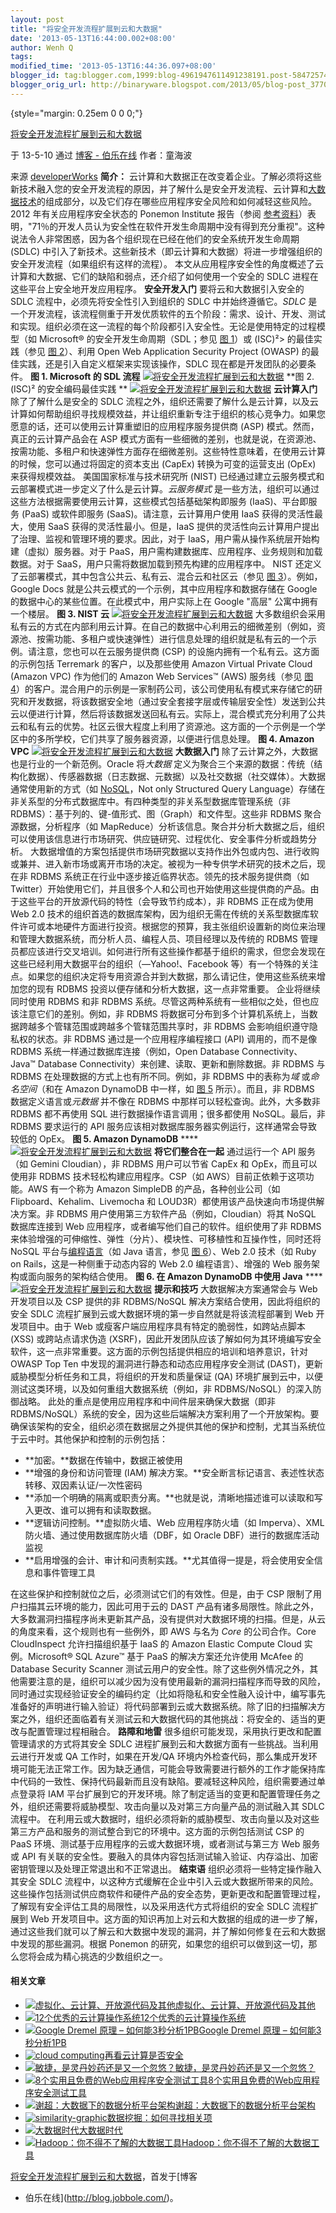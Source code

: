```yaml
---
layout: post
title: "将安全开发流程扩展到云和大数据"
date: '2013-05-13T16:44:00.002+08:00'
author: Wenh Q
tags:
modified_time: '2013-05-13T16:44:36.097+08:00'
blogger_id: tag:blogger.com,1999:blog-4961947611491238191.post-5847257427067853445
blogger_orig_url: http://binaryware.blogspot.com/2013/05/blog-post_3770.html
---
```


 {style="margin: 0.25em 0 0 0;"}

[将安全开发流程扩展到云和大数据](http://blog.jobbole.com/39489/?utm_source=rss&utm_medium=rss&utm_campaign=%25e5%25b0%2586%25e5%25ae%2589%25e5%2585%25a8%25e5%25bc%2580%25e5%258f%2591%25e6%25b5%2581%25e7%25a8%258b%25e6%2589%25a9%25e5%25b1%2595%25e5%2588%25b0%25e4%25ba%2591%25e5%2592%258c%25e5%25a4%25a7%25e6%2595%25b0%25e6%258d%25ae)

于 13-5-10 通过 [博客 - 伯乐在线](http://blog.jobbole.com/) 作者：童海波


来源
[developerWorks](http://www.ibm.com/developerworks/cn/cloud/library/cl-extenddevtocloudbigdata/index.html?ca=drs-)
**简介：** 云计算和大数据正在改变着企业。了解必须将这些新技术融入您的安全开发流程的原因，并了解什么是安全开发流程、云计算和[大数据技术](http://blog.jobbole.com/1196/ "大数据技术综述")的组成部分，以及它们存在哪些应用程序安全风险和如何减轻这些风险。
2012 年有关应用程序安全状态的 Ponemon Institute
报告（参阅 [参考资料](http://www.ibm.com/developerworks/cn/cloud/library/cl-extenddevtocloudbigdata/index.html?ca=drs-#resources)）表明，"71％的开发人员认为安全性在软件开发生命周期中没有得到充分重视"。这种说法令人非常困惑，因为各个组织现在已经在他们的安全系统开发生命周期
(SDLC)
中引入了新技术。这些新技术（即云计算和大数据）将进一步增强组织的安全开发流程（如果组织有这样的流程）。
本文从应用程序安全性的角度概述了云计算和大数据、它们的缺陷和弱点，还介绍了如何使用一个安全的
SDLC 进程在这些平台上安全地开发应用程序。
**安全开发入门**
要将云和大数据引入安全的 SDLC 流程中，必须先将安全性引入到组织的 SDLC
中并始终遵循它。*SDLC* 是一个开发流程，该流程侧重于开发优质软件的五个阶段：需求、设计、开发、测试和实现。组织必须在这一流程的每个阶段都引入安全性。无论是使用特定的过程模型（如
Microsoft® 的安全开发生命周期（SDL；参见 [图
1](http://www.ibm.com/developerworks/cn/cloud/library/cl-extenddevtocloudbigdata/index.html?ca=drs-#fig1)）或
(ISC)²> 的最佳实践（参见 [图
2](http://www.ibm.com/developerworks/cn/cloud/library/cl-extenddevtocloudbigdata/index.html?ca=drs-#fig2)）、利用
Open Web Application Security Project (OWASP)
的最佳实践，还是引入自定义框架来实现该操作，SDLC
现在都是开发团队的必要条件。
**图 1. Microsoft 的 SDL 流程**
[![将安全开发流程扩展到云和大数据](http://blog.jobbole.com/wp-content/uploads/2013/05/ms-sdl-ii.jpg "将安全开发流程扩展到云和大数据")](http://blog.jobbole.com/wp-content/uploads/2013/05/ms-sdl-ii.jpg "将安全开发流程扩展到云和大数据")
**图 2. (ISC)² 的安全编码最佳实践 **
[![将安全开发流程扩展到云和大数据](http://blog.jobbole.com/wp-content/uploads/2013/05/isc2.jpg "将安全开发流程扩展到云和大数据")](http://blog.jobbole.com/wp-content/uploads/2013/05/isc2.jpg "将安全开发流程扩展到云和大数据")
**云计算入门**
除了了解什么是安全的 SDLC
流程之外，组织还需要了解什么是云计算，以及云计算如何帮助组织寻找规模效益，并让组织重新专注于组织的核心竞争力。如果您愿意的话，还可以使用云计算重塑旧的应用程序服务提供商
(ASP) 模式。然而，真正的云计算产品会在 ASP
模式方面有一些细微的差别，也就是说，在资源池、按需功能、多租户和快速弹性方面存在细微差别。这些特性意味着，在使用云计算的时候，您可以通过将固定的资本支出
(CapEx) 转换为可变的运营支出 (OpEx) 来获得规模效益。
美国国家标准与技术研究所 (NIST)
已经通过建立云服务模式和云部署模式进一步定义了什么是云计算。*云服务模式* 是一些方法，组织可以通过这些方法根据需要使用云计算，这些模式包括基础架构即服务
(IaaS)、平台即服务 (PaaS) 或软件即服务 (SaaS)。请注意，云计算用户使用
IaaS 获得的灵活性最大，使用 SaaS 获得的灵活性最小。但是，IaaS
提供的灵活性向云计算用户提出了治理、监视和管理环境的要求。因此，对于
IaaS，用户需从操作系统层开始构建（虚拟）服务器。对于
PaaS，用户需构建数据库、应用程序、业务规则和加载数据。对于
SaaS，用户只需将数据加载到预先构建的应用程序中。
NIST
还定义了云部署模式，其中包含公共云、私有云、混合云和社区云（参见 [图
3](http://www.ibm.com/developerworks/cn/cloud/library/cl-extenddevtocloudbigdata/index.html?ca=drs-#fig3)）。例如，Google
Docs 就是公共云模式的一个示例，其中应用程序和数据存储在 Google
的数据中心的某些位置。在此模式中，用户实际上在 Google "高层"
公寓中拥有一个楼层。
**图 3. NIST 云**
[![将安全开发流程扩展到云和大数据](http://blog.jobbole.com/wp-content/uploads/2013/05/nist-cloud.gif "将安全开发流程扩展到云和大数据")](http://blog.jobbole.com/wp-content/uploads/2013/05/nist-cloud.gif "将安全开发流程扩展到云和大数据")
大多数组织会采用私有云的方式在内部利用云计算。在自己的数据中心利用云的细微差别（例如，资源池、按需功能、多租户或快速弹性）进行信息处理的组织就是私有云的一个示例。请注意，您也可以在云服务提供商
(CSP) 的设施内拥有一个私有云。这方面的示例包括 Terremark
的客户，以及那些使用 Amazon Virtual Private Cloud (Amazon VPC)
作为他们的 Amazon Web Services™ (AWS) 服务线（参见 [图
4](http://www.ibm.com/developerworks/cn/cloud/library/cl-extenddevtocloudbigdata/index.html?ca=drs-#fig4)）的客户。混合用户的示例是一家制药公司，该公司使用私有模式来存储它的研究和开发数据，将该数据安全地（通过安全套接字层或传输层安全性）发送到公共云以便进行计算，然后将该数据发送回私有云。实际上，混合模式充分利用了公共云和私有云的优势。社区云很大程度上利用了资源池。这方面的一个示例是一个学区中的多所学校，它们共享了服务器资源，以便进行信息处理。
**图 4. Amazon VPC**
[![将安全开发流程扩展到云和大数据](http://blog.jobbole.com/wp-content/uploads/2013/05/aws-vpc.gif "将安全开发流程扩展到云和大数据")](http://blog.jobbole.com/wp-content/uploads/2013/05/aws-vpc.gif "将安全开发流程扩展到云和大数据")
[](https://www.blogger.com/null)**大数据入门**
除了云计算之外，大数据也是行业的一个新范例。Oracle
将*大数据* 定义为聚合三个来源的数据：传统（结构化数据）、传感器数据（日志数据、元数据）以及社交数据（社交媒体）。大数据通常使用新的方式（如
[NoSQL](http://blog.jobbole.com/1344/ "8种Nosql数据库系统对比")，Not
only Structured Query
Language）存储在非关系型的分布式数据库中。有四种类型的非关系型数据库管理系统（非
RDBMS）：基于列的、键-值形式、图（Graph）和文件型。这些非 RDBMS
聚合源数据，分析程序（如
MapReduce）分析该信息。聚合并分析大数据之后，组织可以使用该信息进行市场研究、供应链研究、过程优化、安全事件分析或趋势分析。
大数据增值的方案包括提供市场研究数据以支持作出外包或内包、进行收购或兼并、进入新市场或离开市场的决定。被视为一种专供学术研究的技术之后，现在非
RDBMS 系统正在行业中逐步接近临界状态。领先的技术服务提供商（如
Twitter）开始使用它们，并且很多个人和公司也开始使用这些提供商的产品。由于这些平台的开放源代码的特性（会导致节约成本），非
RDBMS 正在成为使用 Web 2.0
技术的组织首选的数据库架构，因为组织无需在传统的关系型数据库软件许可或本地硬件方面进行投资。根据您的预算，我主张组织设置新的岗位来治理和管理大数据系统，而分析人员、编程人员、项目经理以及传统的
RDBMS
管理员都应该进行交叉培训。如何进行所有这些操作都基于组织的需求，但您会发现在这些已经利用大数据平台的组织（—Yahoo!、Facebook
等）有一个特殊的关注点。如果您的组织决定将专用资源合并到大数据，那么请记住，使用这些系统来增加您的现有
RDBMS 投资以便存储和分析大数据，这一点非常重要。
企业将继续同时使用 RDBMS 和非 RDBMS
系统。尽管这两种系统有一些相似之处，但也应该注意它们的差别。例如，非
RDBMS
将数据可分布到多个计算机系统上，当数据跨越多个管辖范围或跨越多个管辖范围共享时，非
RDBMS 会影响组织遵守隐私权的状态。非 RDBMS 通过是一个应用程序编程接口
(API) 调用的，而不是像 RDBMS 系统一样通过数据库连接（例如，Open Database
Connectivity、Java™ Database
Connectivity）来创建、读取、更新和删除数据。非 RDBMS 与 RDBMS
在处理数据的方式上也有所不同。例如，非 RDBMS
中的表称为*域* 或*命名空间*（和在 Amazon DynamoDB 中一样，如 [图
5](http://www.ibm.com/developerworks/cn/cloud/library/cl-extenddevtocloudbigdata/index.html?ca=drs-#fig5) 所示）。而且，非
RDBMS 数据定义语言或*元数据* 并不像在 RDBMS
中那样可以轻松查询。此外，大多数非 RDBMS 都不再使用 SQL
进行数据操作语言调用；很多都使用 NoSQL。最后，非 RDBMS 要求运行的 API
服务应该相对数据库服务器实例运行，这样通常会导致较低的 OpEx。
**图 5. Amazon DynamoDB**
****[![将安全开发流程扩展到云和大数据](http://blog.jobbole.com/wp-content/uploads/2013/05/dynamo.jpg "将安全开发流程扩展到云和大数据")](http://blog.jobbole.com/wp-content/uploads/2013/05/dynamo.jpg "将安全开发流程扩展到云和大数据")
**将它们整合在一起**
通过运行一个 API 服务（如 Gemini Cloudian），非 RDBMS 用户可以节省 CapEx
和 OpEx，而且可以使用非 RDBMS 技术轻松构建应用程序。CSP（如
AWS）目前正依赖于这项功能。AWS 有一个称为 Amazon SimpleDB
的产品，各种创业公司（如 Flipboard、Kehalim、Livemocha 和
LOUD3R）都使用该产品快速向市场提供解决方案。非 RDBMS
用户使用第三方软件产品（例如，Cloudian）将其 NoSQL 数据库连接到 Web
应用程序，或者编写他们自己的软件。组织使用了非 RDBMS
来体验增强的可伸缩性、弹性（分片）、模块性、可移植性和互操作性，同时还将
NoSQL
平台与[编程语言](http://blog.jobbole.com/tag/%E7%BC%96%E7%A8%8B%E8%AF%AD%E8%A8%80/ "如何选择语言和编程语言排名相关文章")（如
Java 语言，参见 [图
6](http://www.ibm.com/developerworks/cn/cloud/library/cl-extenddevtocloudbigdata/index.html?ca=drs-#fig6)）、Web
2.0 技术（如 Ruby on Rails，这是一种侧重于动态内容的 Web 2.0
编程语言）、增强的 Web 服务架构或面向服务的架构结合使用。
**图 6. 在 Amazon DynamoDB 中使用 Java**
****[![将安全开发流程扩展到云和大数据](http://blog.jobbole.com/wp-content/uploads/2013/05/dynamo-java.jpg "将安全开发流程扩展到云和大数据")](http://blog.jobbole.com/wp-content/uploads/2013/05/dynamo-java.jpg "将安全开发流程扩展到云和大数据")
**提示和技巧**
大数据解决方案通常会与 Web 开发项目以及 CSP 提供的非 RDBMS/NoSQL
解决方案结合使用，因此将组织的安全 SDLC
流程扩展到云或大数据环境的第一步自然就是将该流程部署到 Web
开发项目中。由于 Web 或瘦客户端应用程序具有特定的脆弱性，如跨站点脚本
(XSS) 或跨站点请求伪造
(XSRF)，因此开发团队应该了解如何为其环境编写安全软件，这一点非常重要。这方面的示例包括提供相应的培训和培养意识，针对
OWASP Top Ten 中发现的漏洞进行静态和动态应用程序安全测试
(DAST)，更新威胁模型分析任务和工具，将组织的开发和质量保证 (QA)
环境扩展到云中，以便测试这类环境，以及如何重组大数据系统（例如，非
RDBMS/NoSQL）的深入防御战略。
此处的重点是使用应用程序和中间件层来确保大数据（即非
RDBMS/NoSQL）系统的安全，因为这些后端解决方案利用了一个开放架构。要确保该架构的安全，组织必须在数据层之外提供其他的保护和控制，尤其当系统位于云中时。其他保护和控制的示例包括：

-   **加密。**数据在传输中，数据正被使用
-   **增强的身份和访问管理 (IAM)
    解决方案。**安全断言标记语言、表述性状态转移、双因素认证/一次性密码
-   **添加一个明确的隔离或职责分离。**也就是说，清晰地描述谁可以读取和写入更改、谁可以拥有和读取数据。
-   **逻辑访问控制。**虚拟防火墙、Web 应用程序防火墙（如 Imperva）、XML
    防火墙、通过使用数据库防火墙（DBF，如 Oracle
    DBF）进行的数据库活动监视
-   **启用增强的会计、审计和问责制实践。**尤其值得一提是，将会使用安全信息和事件管理工具

在这些保护和控制就位之后，必须测试它们的有效性。但是，由于 CSP
限制了用户扫描其云环境的能力，因此可用于云的 DAST
产品有诸多局限性。除此之外，大多数漏洞扫描程序尚未更新其产品，没有提供对大数据环境的扫描。但是，从云的角度来看，这个规则也有一些例外，即
AWS 与名为 *Core* 的公司合作。Core CloudInspect 允许扫描组织基于 IaaS 的
Amazon Elastic Compute Cloud 实例。Microsoft® SQL Azure™ 基于 PaaS
的解决方案还允许使用 McAfee 的 Database Security Scanner
测试云用户的安全性。除了这些例外情况之外，其他需要注意的是，组织可以减少因为没有使用最新的漏洞扫描程序而导致的风险，同时通过实现经验证安全的编码约定（比如将隐私和安全性融入设计中，编写事先准备好的声明进行输入验证）将代码部署到云或大数据系统。除了旧的扫描解决方案之外，组织还面临着有关测试云和大数据代码的其他挑战：将安全的、适当的更改与配置管理过程相融合。
[](https://www.blogger.com/null)**路障和地雷**
很多组织可能发现，采用执行更改和配置管理请求的方式将其安全 SDLC
进程扩展到云和大数据方面有一些挑战。当利用云进行开发或 QA
工作时，如果在开发/QA
环境内外检查代码，那么集成开发环境可能无法正常工作。因为缺乏通信，可能会导致需要进行额外的工作才能保持库中代码的一致性、保持代码最新而且没有缺陷。要减轻这种风险，组织需要通过单点登录将
IAM
平台扩展到它的开发环境。除了制定适当的变更和配置管理任务之外，组织还需要将威胁模型、攻击向量以及对第三方向量产品的测试融入其
SDLC 流程中。
在利用云或大数据时，组织必须将新的威胁模型、攻击向量以及对这些第三方产品和服务的测试整合到它的环境中。这方面的示例包括测试
CSP 的 PaaS 环境、测试基于应用程序的云或大数据环境，或者测试与第三方 Web
服务或 API
有关联的安全性。要融入的具体内容包括测试输入验证、内存溢出、加密密钥管理以及处理正常退出和不正常退出。
**结束语**
组织必须将一些特定操作融入其安全 SDLC
流程中，以这种方式缓解在企业中引入云或大数据所带来的风险。这些操作包括测试供应商软件和硬件产品的安全态势，更新更改和配置管理过程，了解现有安全评估工具的局限性，以及采用迭代方式将组织的安全
SDLC 流程扩展到 Web
开发项目中。这方面的知识再加上对云和大数据的组成的进一步了解，通过这些我们就可以了解云和大数据中发现的漏洞，并了解如何修复在云和大数据中发现的那些漏洞。根据
Ponemon
的研究，如果您的组织可以做到这一切，那么您将会成为精心挑选的少数组织之一。

#### 相关文章

-   [![虚拟化、云计算、开放源代码及其他](http://blog.jobbole.com/wp-content/uploads/2012/10/01-Server-virtualization.jpg-150x150.gif)](http://blog.jobbole.com/29163/)[虚拟化、云计算、开放源代码及其他](http://blog.jobbole.com/29163/)
-   [![12个优秀的云计算操作系统](http://blog.jobbole.com/wp-content/plugins/wordpress-23-related-posts-plugin/static/thumbs/5.jpg)](http://blog.jobbole.com/673/)[12个优秀的云计算操作系统](http://blog.jobbole.com/673/)
-   [![Google Dremel 原理 –
    如何能3秒分析1PB](http://blog.jobbole.com/wp-content/plugins/wordpress-23-related-posts-plugin/static/thumbs/1.jpg)](http://blog.jobbole.com/29561/)[Google
    Dremel 原理 – 如何能3秒分析1PB](http://blog.jobbole.com/29561/)
-   [![cloud
    computing](http://blog.jobbole.com/wp-content/uploads/2012/07/cloud-computing-150x150.jpg)](http://blog.jobbole.com/23442/)[再看云计算是否安全](http://blog.jobbole.com/23442/)
-   [![敏捷，是灵丹妙药还是又一个忽悠？](http://blog.jobbole.com/wp-content/uploads/2011/11/software-development-logo.jpg)](http://blog.jobbole.com/22308/)[敏捷，是灵丹妙药还是又一个忽悠？](http://blog.jobbole.com/22308/)
-   [![8个实用且免费的Web应用程序安全测试工具](http://blog.jobbole.com/wp-content/uploads/2012/07/Recommended-8-free-Web-security-testing-tools1-150x150.jpg)](http://blog.jobbole.com/23097/)[8个实用且免费的Web应用程序安全测试工具](http://blog.jobbole.com/23097/)
-   [![谢超：大数据下的数据分析平台架构](http://blog.jobbole.com/wp-content/plugins/wordpress-23-related-posts-plugin/static/thumbs/18.jpg)](http://blog.jobbole.com/1235/)[谢超：大数据下的数据分析平台架构](http://blog.jobbole.com/1235/)
-   [![similarity-graphic](http://blog.jobbole.com/wp-content/uploads/2012/02/similarity-graphic-150x150.png)](http://blog.jobbole.com/12720/)[数据挖掘：如何寻找相关项](http://blog.jobbole.com/12720/)
-   [![大数据时代](http://blog.jobbole.com/wp-content/uploads/2012/02/big-data_conew1-150x150.jpg)](http://blog.jobbole.com/13178/)[大数据时代](http://blog.jobbole.com/13178/)
-   [![Hadoop：你不得不了解的大数据工具](http://blog.jobbole.com/wp-content/uploads/2012/02/What-You-Need-to-Know-About-This-Important-Big-Data-Tool1-150x109.jpg)](http://blog.jobbole.com/13538/)[Hadoop：你不得不了解的大数据工具](http://blog.jobbole.com/13538/)

[将安全开发流程扩展到云和大数据](http://blog.jobbole.com/39489/)，首发于[博客
- 伯乐在线](http://blog.jobbole.com/)。
